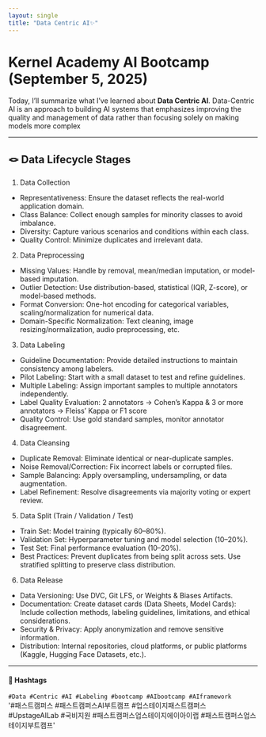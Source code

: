```yaml
---  
layout: single
title: "Data Centric AI✨"  
---
```


# Kernel Academy AI Bootcamp (September 5, 2025)

Today, I’ll summarize what I’ve learned about **Data Centric AI**. Data-Centric AI is an approach to building AI systems that emphasizes improving the quality and management of data rather than focusing solely on making models more complex

---

## 🪢 Data Lifecycle Stages

1. Data Collection
- Representativeness: Ensure the dataset reflects the real-world application domain.
- Class Balance: Collect enough samples for minority classes to avoid imbalance.
- Diversity: Capture various scenarios and conditions within each class.
- Quality Control: Minimize duplicates and irrelevant data.

2. Data Preprocessing
- Missing Values: Handle by removal, mean/median imputation, or model-based imputation.
- Outlier Detection: Use distribution-based, statistical (IQR, Z-score), or model-based methods.
- Format Conversion: One-hot encoding for categorical variables, scaling/normalization for numerical data.
- Domain-Specific Normalization: Text cleaning, image resizing/normalization, audio preprocessing, etc.

3. Data Labeling
- Guideline Documentation: Provide detailed instructions to maintain consistency among labelers.
- Pilot Labeling: Start with a small dataset to test and refine guidelines.
- Multiple Labeling: Assign important samples to multiple annotators independently.
- Label Quality Evaluation: 2 annotators → Cohen’s Kappa &  3 or more annotators → Fleiss’ Kappa or F1 score
- Quality Control: Use gold standard samples, monitor annotator disagreement.

4. Data Cleansing
- Duplicate Removal: Eliminate identical or near-duplicate samples.
- Noise Removal/Correction: Fix incorrect labels or corrupted files.
- Sample Balancing: Apply oversampling, undersampling, or data augmentation.
- Label Refinement: Resolve disagreements via majority voting or expert review.

5. Data Split (Train / Validation / Test)
- Train Set: Model training (typically 60–80%).
- Validation Set: Hyperparameter tuning and model selection (10–20%).
- Test Set: Final performance evaluation (10–20%).
- Best Practices: Prevent duplicates from being split across sets. Use stratified splitting to preserve class distribution.

6. Data Release
- Data Versioning: Use DVC, Git LFS, or Weights & Biases Artifacts.
- Documentation: Create dataset cards (Data Sheets, Model Cards): Include collection methods, labeling guidelines, limitations, and ethical considerations.
- Security & Privacy: Apply anonymization and remove sensitive information.
- Distribution: Internal repositories, cloud platforms, or public platforms (Kaggle, Hugging Face Datasets, etc.).

---

#### 🔖 Hashtags  
`#Data #Centric #AI #Labeling #bootcamp #AIbootcamp #AIframework`  
'#패스트캠퍼스 #패스트캠퍼스AI부트캠프 #업스테이지패스트캠퍼스 #UpstageAILab #국비지원 #패스트캠퍼스업스테이지에이아이랩 #패스트캠퍼스업스테이지부트캠프'

